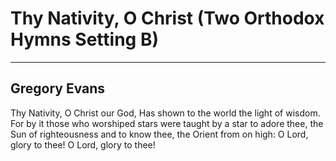 # Thy Nativity, O Christ (Two Orthodox Hymns Setting B)

***

## Gregory Evans

Thy Nativity, O Christ our God,
Has shown to the world the light of wisdom.
For by it those who worshiped stars
were taught by a star to adore thee,
the Sun of righteousness and to know thee, 
the Orient from on high:
O Lord, glory to thee!
O Lord, glory to thee!
